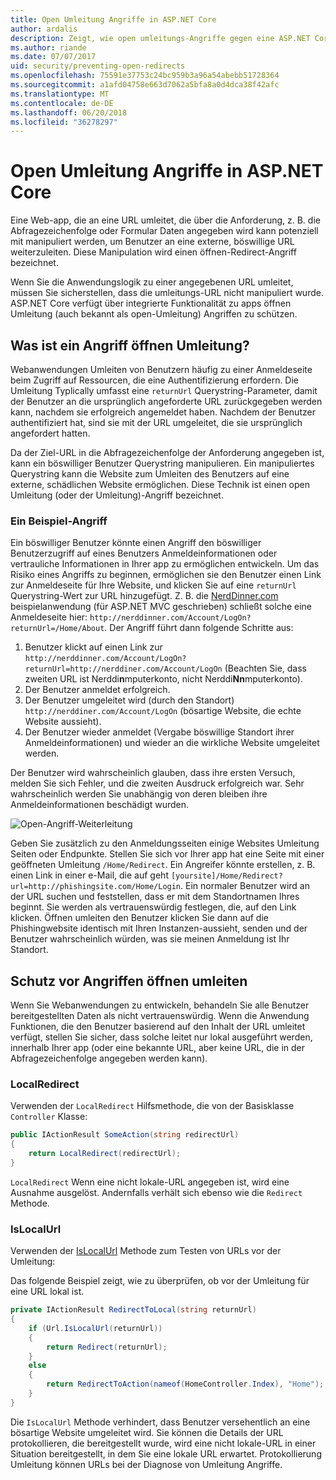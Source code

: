 ```yaml
---
title: Open Umleitung Angriffe in ASP.NET Core
author: ardalis
description: Zeigt, wie open umleitungs-Angriffe gegen eine ASP.NET Core-app zu verhindern
ms.author: riande
ms.date: 07/07/2017
uid: security/preventing-open-redirects
ms.openlocfilehash: 75591e37753c24bc959b3a96a54abebb51728364
ms.sourcegitcommit: a1afd04758e663d7062a5bfa8a0d4dca38f42afc
ms.translationtype: MT
ms.contentlocale: de-DE
ms.lasthandoff: 06/20/2018
ms.locfileid: "36278297"
---
```

# <a name="prevent-open-redirect-attacks-in-aspnet-core"></a>Open Umleitung Angriffe in ASP.NET Core

Eine Web-app, die an eine URL umleitet, die über die Anforderung, z. B. die Abfragezeichenfolge oder Formular Daten angegeben wird kann potenziell mit manipuliert werden, um Benutzer an eine externe, böswillige URL weiterzuleiten. Diese Manipulation wird einen öffnen-Redirect-Angriff bezeichnet.

Wenn Sie die Anwendungslogik zu einer angegebenen URL umleitet, müssen Sie sicherstellen, dass die umleitungs-URL nicht manipuliert wurde. ASP.NET Core verfügt über integrierte Funktionalität zu apps öffnen Umleitung (auch bekannt als open-Umleitung) Angriffen zu schützen.

## <a name="what-is-an-open-redirect-attack"></a>Was ist ein Angriff öffnen Umleitung?

Webanwendungen Umleiten von Benutzern häufig zu einer Anmeldeseite beim Zugriff auf Ressourcen, die eine Authentifizierung erfordern. Die Umleitung Typlically umfasst eine `returnUrl` Querystring-Parameter, damit der Benutzer an die ursprünglich angeforderte URL zurückgegeben werden kann, nachdem sie erfolgreich angemeldet haben. Nachdem der Benutzer authentifiziert hat, sind sie mit der URL umgeleitet, die sie ursprünglich angefordert hatten.

Da der Ziel-URL in die Abfragezeichenfolge der Anforderung angegeben ist, kann ein böswilliger Benutzer Querystring manipulieren. Ein manipuliertes Querystring kann die Website zum Umleiten des Benutzers auf eine externe, schädlichen Website ermöglichen. Diese Technik ist einen open Umleitung (oder der Umleitung)-Angriff bezeichnet.

### <a name="an-example-attack"></a>Ein Beispiel-Angriff

Ein böswilliger Benutzer könnte einen Angriff den böswilliger Benutzerzugriff auf eines Benutzers Anmeldeinformationen oder vertrauliche Informationen in Ihrer app zu ermöglichen entwickeln. Um das Risiko eines Angriffs zu beginnen, ermöglichen sie den Benutzer einen Link zur Anmeldeseite für Ihre Website, und klicken Sie auf eine `returnUrl` Querystring-Wert zur URL hinzugefügt. Z. B. die [NerdDinner.com](http://nerddinner.com) beispielanwendung (für ASP.NET MVC geschrieben) schließt solche eine Anmeldeseite hier: `http://nerddinner.com/Account/LogOn?returnUrl=/Home/About`. Der Angriff führt dann folgende Schritte aus:

1. Benutzer klickt auf einen Link zur `http://nerddinner.com/Account/LogOn?returnUrl=http://nerddiner.com/Account/LogOn` (Beachten Sie, dass zweiten URL ist Nerddi**n**mputerkonto, nicht Nerddi**Nn**mputerkonto).
2. Der Benutzer anmeldet erfolgreich.
3. Der Benutzer umgeleitet wird (durch den Standort) `http://nerddiner.com/Account/LogOn` (bösartige Website, die echte Website aussieht).
4. Der Benutzer wieder anmeldet (Vergabe böswillige Standort ihrer Anmeldeinformationen) und wieder an die wirkliche Website umgeleitet werden.

Der Benutzer wird wahrscheinlich glauben, dass ihre ersten Versuch, melden Sie sich Fehler, und die zweiten Ausdruck erfolgreich war. Sehr wahrscheinlich werden Sie unabhängig von deren bleiben ihre Anmeldeinformationen beschädigt wurden.

![Open-Angriff-Weiterleitung](preventing-open-redirects/_static/open-redirection-attack-process.png)

Geben Sie zusätzlich zu den Anmeldungsseiten einige Websites Umleitung Seiten oder Endpunkte. Stellen Sie sich vor Ihrer app hat eine Seite mit einer geöffneten Umleitung `/Home/Redirect`. Ein Angreifer könnte erstellen, z. B. einen Link in einer e-Mail, die auf geht `[yoursite]/Home/Redirect?url=http://phishingsite.com/Home/Login`. Ein normaler Benutzer wird an der URL suchen und feststellen, dass er mit dem Standortnamen Ihres beginnt. Sie werden als vertrauenswürdig festlegen, die, auf den Link klicken. Öffnen umleiten den Benutzer klicken Sie dann auf die Phishingwebsite identisch mit Ihren Instanzen-aussieht, senden und der Benutzer wahrscheinlich würden, was sie meinen Anmeldung ist Ihr Standort.

## <a name="protecting-against-open-redirect-attacks"></a>Schutz vor Angriffen öffnen umleiten

Wenn Sie Webanwendungen zu entwickeln, behandeln Sie alle Benutzer bereitgestellten Daten als nicht vertrauenswürdig. Wenn die Anwendung Funktionen, die den Benutzer basierend auf den Inhalt der URL umleitet verfügt, stellen Sie sicher, dass solche leitet nur lokal ausgeführt werden, innerhalb Ihrer app (oder eine bekannte URL, aber keine URL, die in der Abfragezeichenfolge angegeben werden kann).

### <a name="localredirect"></a>LocalRedirect

Verwenden der `LocalRedirect` Hilfsmethode, die von der Basisklasse `Controller` Klasse:

```csharp
public IActionResult SomeAction(string redirectUrl)
{
    return LocalRedirect(redirectUrl);
}
```

`LocalRedirect` Wenn eine nicht lokale-URL angegeben ist, wird eine Ausnahme ausgelöst. Andernfalls verhält sich ebenso wie die `Redirect` Methode.

### <a name="islocalurl"></a>IsLocalUrl

Verwenden der [IsLocalUrl](/dotnet/api/Microsoft.AspNetCore.Mvc.IUrlHelper?view=aspnetcore-2.0#Microsoft_AspNetCore_Mvc_IUrlHelper_IsLocalUrl_System_String_) Methode zum Testen von URLs vor der Umleitung:

Das folgende Beispiel zeigt, wie zu überprüfen, ob vor der Umleitung für eine URL lokal ist.

```csharp
private IActionResult RedirectToLocal(string returnUrl)
{
    if (Url.IsLocalUrl(returnUrl))
    {
        return Redirect(returnUrl);
    }
    else
    {
        return RedirectToAction(nameof(HomeController.Index), "Home");
    }
}
```

Die `IsLocalUrl` Methode verhindert, dass Benutzer versehentlich an eine bösartige Website umgeleitet wird. Sie können die Details der URL protokollieren, die bereitgestellt wurde, wird eine nicht lokale-URL in einer Situation bereitgestellt, in dem Sie eine lokale URL erwartet. Protokollierung Umleitung können URLs bei der Diagnose von Umleitung Angriffe.
